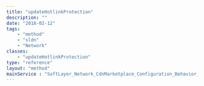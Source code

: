 ```yaml
---
title: "updateHotlinkProtection"
description: ""
date: "2018-02-12"
tags:
    - "method"
    - "sldn"
    - "Network"
classes:
    - "updateHotlinkProtection"
type: "reference"
layout: "method"
mainService : "SoftLayer_Network_CdnMarketplace_Configuration_Behavior_HotlinkProtection"
---
```

